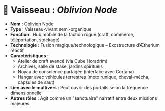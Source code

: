 # 🚀 Vaisseau : *Oblivion Node*

- **Nom** : Oblivion Node
- **Type** : Vaisseau-vivant semi-organique
- **Fonction** : Hub mobile de la faction rogue (craft, commerce, téléportation, stockage)
- **Technologie** : Fusion magique/technologique – Exostructure d’Ætherium réactif
- **Caractéristiques** :
  - Atelier de craft avancé (via Cube Horadrim)
  - Archives, salle de stase, jardins spirituels
  - Noyau de conscience partagée (interface avec Cortana)
  - Hangar avec véhicules terrestres (moto runique, cheval-mécha, capsules de saut)
- **Lien avec le multivers** : Peut ouvrir des portails selon la fréquence dimensionnelle
- **Autres rôles** : Agit comme un "sanctuaire" narratif entre deux missions majeures
